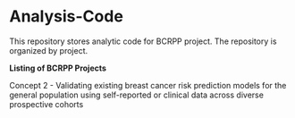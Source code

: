 # Analysis-Code
 This repository stores analytic code for BCRPP project. The repository is organized by project.

 **Listing of BCRPP Projects**

 Concept 2 - Validating existing breast cancer risk prediction models for the general population using self-reported or clinical data across diverse prospective cohorts 



